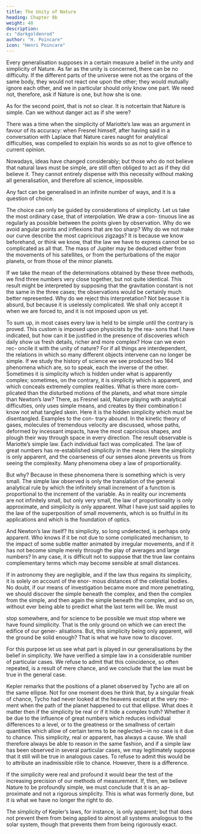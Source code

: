 ```yaml
---
title: The Unity of Nature
heading: Chapter 9b
weight: 48
description:  
c: "darkgoldenrod"
author: "H. Poincare"
icon: "Henri Poincare"
---
```




Every generalisation supposes in a certain measure a belief in the unity and simplicity of Nature. As far as the unity is concerned, there can be no difficulty. If the different parts of the universe were not as the organs of the same body, they would not react one upon the other; they would mutually ignore each other, and we in particular should only know one part. We need not, therefore, ask if Nature is one, but how she is one.

As for the second point, that is not so clear. It is notcertain that Nature is simple. Can we without danger act as if she were?

There was a time when the simplicity of Mariotte’s law was an argument in favour of its accuracy: when
Fresnel himself, after having said in a conversation with
Laplace that Nature cares naught for analytical difficulties, was compelled to explain his words so as not to
give offence to current opinion. 

Nowadays, ideas have changed considerably; but those who do not believe that natural laws must be simple, are still often obliged to act
as if they did believe it. They cannot entirely dispense with this necessity without making all generalisation, and
therefore all science, impossible. 

Any fact can be generalised in an infinite number of ways, and it is a question of choice. 

The choice can only be guided by considerations of simplicity. Let us take the most
ordinary case, that of interpolation. We draw a con-
tinuous line as regularly as possible between the points
given by observation. Why do we avoid angular points
and inflexions that are too sharp? Why do we not make
our curve describe the most capricious zigzags? It is because we know beforehand, or think we know, that the
law we have to express cannot be so complicated as all that. The mass of Jupiter may be deduced either from
the movements of his satellites, or from the perturbations
of the major planets, or from those of the minor planets.

If we take the mean of the determinations obtained by these three methods, we find three numbers very close
together, but not quite identical. This result might be
interpreted by supposing that the gravitation constant is
not the same in the three cases; the observations would
be certainly much better represented. Why do we reject
this interpretation? Not because it is absurd, but because it is uselessly complicated. We shall only accept it
when we are forced to, and it is not imposed upon us yet.

To sum up, in most cases every law is held to be simple until the contrary is proved.
This custom is imposed upon physicists by the rea-
sons that I have indicated, but how can it be justified
in the presence of discoveries which daily show us fresh
details, richer and more complex? How can we even rec-
oncile it with the unity of nature? For if all things are
interdependent, the relations in which so many different
objects intervene can no longer be simple.
If we study the history of science we see produced two 
164
phenomena which are, so to speak, each the inverse of the
other. Sometimes it is simplicity which is hidden under
what is apparently complex; sometimes, on the contrary,
it is simplicity which is apparent, and which conceals
extremely complex realities. What is there more com-
plicated than the disturbed motions of the planets, and
what more simple than Newton’s law? There, as Fresnel
said, Nature playing with analytical difficulties, only uses
simple means, and creates by their combination I know
not what tangled skein. Here it is the hidden simplicity which must be disentangled. Examples to the con-
trary abound. In the kinetic theory of gases, molecules
of tremendous velocity are discussed, whose paths, deformed by incessant impacts, have the most capricious
shapes, and plough their way through space in every direction. The result observable is Mariotte’s simple law.
Each individual fact was complicated. The law of great numbers has re-established simplicity in the mean. Here
the simplicity is only apparent, and the coarseness of our
senses alone prevents us from seeing the complexity.
Many phenomena obey a law of proportionality. 

But why? Because in these phenomena there is something which is very small. The simple law observed is only the
translation of the general analytical rule by which the infinitely small increment of a function is proportional to
the increment of the variable. As in reality our increments are not infinitely small, but only very small, the
law of proportionality is only approximate, and simplicity is only apparent. What I have just said applies to the
law of the superposition of small movements, which is so
fruitful in its applications and which is the foundation of optics.

And Newton’s law itself? Its simplicity, so long undetected, is perhaps only apparent. Who knows if it be
not due to some complicated mechanism, to the impact of some subtle matter animated by irregular movements,
and if it has not become simple merely through the play of averages and large numbers? In any case, it is difficult
not to suppose that the true law contains complementary terms which may become sensible at small distances. 

If in astronomy they are negligible, and if the law thus regains its simplicity, it is solely on account of the enor-
mous distances of the celestial bodies. No doubt, if our
means of investigation became more and more penetrating, we should discover the simple beneath the complex,
and then the complex from the simple, and then again the simple beneath the complex, and so on, without ever
being able to predict what the last term will be. We must 

stop somewhere, and for science to be possible we must
stop where we have found simplicity. That is the only
ground on which we can erect the edifice of our gener-
alisations. But, this simplicity being only apparent, will
the ground be solid enough? That is what we have now
to discover.

For this purpose let us see what part is played in our
generalisations by the belief in simplicity. We have verified a simple law in a considerable number of particular
cases. We refuse to admit that this coincidence, so often repeated, is a result of mere chance, and we conclude
that the law must be true in the general case.

Kepler remarks that the positions of a planet observed by Tycho are all on the same ellipse. Not for one moment
does he think that, by a singular freak of chance, Tycho
had never looked at the heavens except at the very mo-
ment when the path of the planet happened to cut that
ellipse. What does it matter then if the simplicity be
real or if it hide a complex truth? Whether it be due to
the influence of great numbers which reduces individual
differences to a level, or to the greatness or the smallness
of certain quantities which allow of certain terms to be
neglected—in no case is it due to chance. This simplicity,
real or apparent, has always a cause. We shall therefore always be able to reason in the same fashion, and if a
simple law has been observed in several particular cases, we may legitimately suppose that it still will be true in
analogous cases. To refuse to admit this would be to attribute an inadmissible rôle to chance. However, there
is a difference. 

If the simplicity were real and profound it would bear the test of the increasing precision of our
methods of measurement. If, then, we believe Nature to
be profoundly simple, we must conclude that it is an ap-
proximate and not a rigorous simplicity. This is what
was formerly done, but it is what we have no longer the
right to do. 

The simplicity of Kepler’s laws, for instance, is only apparent; but that does not prevent them from
being applied to almost all systems analogous to the solar
system, though that prevents them from being rigorously exact.

